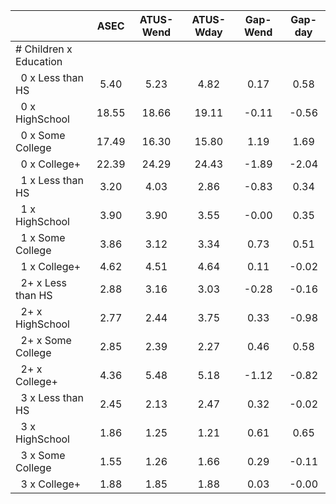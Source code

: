 
|                      |         ASEC |    ATUS-Wend |    ATUS-Wday |     Gap-Wend |      Gap-day |
| -------------------- | :----------: | :----------: | :----------: | :----------: | :----------: |
| # Children x Education |              |              |              |              |              |
| &nbsp;&nbsp;0 x Less than HS |         5.40 |         5.23 |         4.82 |         0.17 |         0.58 |
| &nbsp;&nbsp;0 x HighSchool |        18.55 |        18.66 |        19.11 |        -0.11 |        -0.56 |
| &nbsp;&nbsp;0 x Some College |        17.49 |        16.30 |        15.80 |         1.19 |         1.69 |
| &nbsp;&nbsp;0 x College+ |        22.39 |        24.29 |        24.43 |        -1.89 |        -2.04 |
| &nbsp;&nbsp;1 x Less than HS |         3.20 |         4.03 |         2.86 |        -0.83 |         0.34 |
| &nbsp;&nbsp;1 x HighSchool |         3.90 |         3.90 |         3.55 |        -0.00 |         0.35 |
| &nbsp;&nbsp;1 x Some College |         3.86 |         3.12 |         3.34 |         0.73 |         0.51 |
| &nbsp;&nbsp;1 x College+ |         4.62 |         4.51 |         4.64 |         0.11 |        -0.02 |
| &nbsp;&nbsp;2+ x Less than HS |         2.88 |         3.16 |         3.03 |        -0.28 |        -0.16 |
| &nbsp;&nbsp;2+ x HighSchool |         2.77 |         2.44 |         3.75 |         0.33 |        -0.98 |
| &nbsp;&nbsp;2+ x Some College |         2.85 |         2.39 |         2.27 |         0.46 |         0.58 |
| &nbsp;&nbsp;2+ x College+ |         4.36 |         5.48 |         5.18 |        -1.12 |        -0.82 |
| &nbsp;&nbsp;3 x Less than HS |         2.45 |         2.13 |         2.47 |         0.32 |        -0.02 |
| &nbsp;&nbsp;3 x HighSchool |         1.86 |         1.25 |         1.21 |         0.61 |         0.65 |
| &nbsp;&nbsp;3 x Some College |         1.55 |         1.26 |         1.66 |         0.29 |        -0.11 |
| &nbsp;&nbsp;3 x College+ |         1.88 |         1.85 |         1.88 |         0.03 |        -0.00 |

